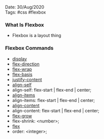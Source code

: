 Date: 30/Aug/2020  
Tags: #css #flexbox

### What Is Flexbox
* Flexbox is a layout thing

### Flexbox Commands
  * [display](display.md)
  * [flex-direction](flex-direction.md)
  * [flex-wrap](flex-wrap.md)
  * [flex-basis](flex-basis.md)
  * [justify-content](justify-content.md)
  * [align-self](align-self.md)
  * align-self: flex-start | flex-end | center;
  * [align-items](align-items.md)
  * align-items: flex-start | flex-end | center;
  * [align-content](align-content.md)
  * align-content: flex-start | flex-end | center;
  * [flex-grow](flex-grow.md)
  * flex-shrink: \<number\>;
  * [flex](flex.md)
  * order: \<integer\>;

